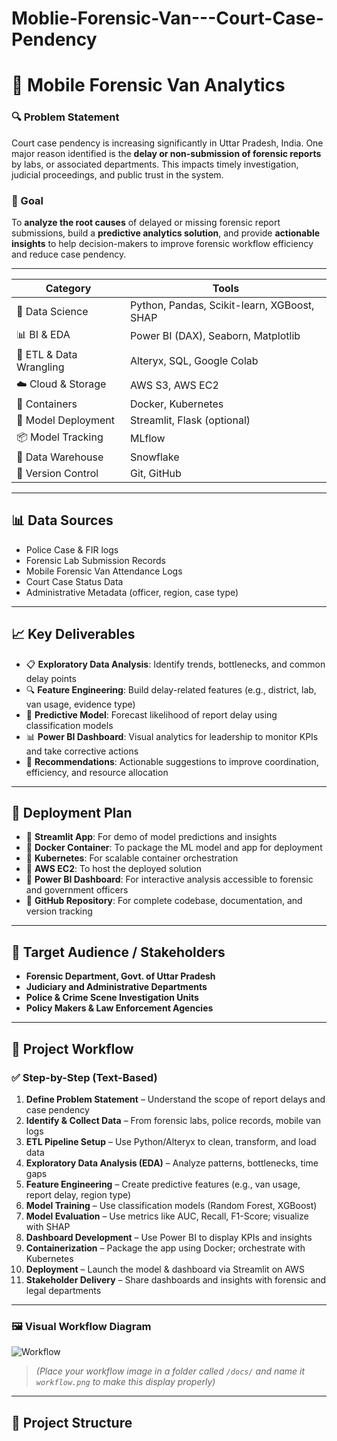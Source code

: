 # Moblie-Forensic-Van---Court-Case-Pendency
# 🚓 Mobile Forensic Van Analytics

### 🔍 Problem Statement
Court case pendency is increasing significantly in Uttar Pradesh, India. 
One major reason identified is the **delay or non-submission of forensic reports** by labs, or associated departments. 
This impacts timely investigation, judicial proceedings, and public trust in the system.

### 🎯 Goal
To **analyze the root causes** of delayed or missing forensic report submissions, 
build a **predictive analytics solution**, and 
provide **actionable insights** to help decision-makers 
to improve forensic workflow efficiency and reduce case pendency.

---

| Category | Tools |
|---------|-------|
| 🔢 Data Science | Python, Pandas, Scikit-learn, XGBoost, SHAP |
| 📊 BI & EDA | Power BI (DAX), Seaborn, Matplotlib |
| 🧱 ETL & Data Wrangling | Alteryx, SQL, Google Colab |
| ☁️ Cloud & Storage | AWS S3, AWS EC2 |
| 🐳 Containers | Docker, Kubernetes |
| 🧠 Model Deployment | Streamlit, Flask (optional) |
| 📦 Model Tracking | MLflow |
| 💾 Data Warehouse | Snowflake |
| 🔐 Version Control | Git, GitHub |

---

## 📊 Data Sources

- Police Case & FIR logs
- Forensic Lab Submission Records
- Mobile Forensic Van Attendance Logs
- Court Case Status Data
- Administrative Metadata (officer, region, case type)

---

## 📈 Key Deliverables

- 📋 **Exploratory Data Analysis**: Identify trends, bottlenecks, and common delay points
- 🔍 **Feature Engineering**: Build delay-related features (e.g., district, lab, van usage, evidence type)
- 🤖 **Predictive Model**: Forecast likelihood of report delay using classification models
- 📊 **Power BI Dashboard**: Visual analytics for leadership to monitor KPIs and take corrective actions
- 📌 **Recommendations**: Actionable suggestions to improve coordination, efficiency, and resource allocation

---

## 🚀 Deployment Plan

- 📍 **Streamlit App**: For demo of model predictions and insights
- 📍 **Docker Container**: To package the ML model and app for deployment
- 📍 **Kubernetes**: For scalable container orchestration
- 📍 **AWS EC2**: To host the deployed solution
- 📍 **Power BI Dashboard**: For interactive analysis accessible to forensic and government officers
- 📍 **GitHub Repository**: For complete codebase, documentation, and version tracking

---

## 👥 Target Audience / Stakeholders

- **Forensic Department, Govt. of Uttar Pradesh**
- **Judiciary and Administrative Departments**
- **Police & Crime Scene Investigation Units**
- **Policy Makers & Law Enforcement Agencies**

---

## 🔁 Project Workflow

### ✅ Step-by-Step (Text-Based)

1. **Define Problem Statement** – Understand the scope of report delays and case pendency  
2. **Identify & Collect Data** – From forensic labs, police records, mobile van logs  
3. **ETL Pipeline Setup** – Use Python/Alteryx to clean, transform, and load data  
4. **Exploratory Data Analysis (EDA)** – Analyze patterns, bottlenecks, time gaps  
5. **Feature Engineering** – Create predictive features (e.g., van usage, report delay, region type)  
6. **Model Training** – Use classification models (Random Forest, XGBoost)  
7. **Model Evaluation** – Use metrics like AUC, Recall, F1-Score; visualize with SHAP  
8. **Dashboard Development** – Use Power BI to display KPIs and insights  
9. **Containerization** – Package the app using Docker; orchestrate with Kubernetes  
10. **Deployment** – Launch the model & dashboard via Streamlit on AWS  
11. **Stakeholder Delivery** – Share dashboards and insights with forensic and legal departments

---

### 🖼️ Visual Workflow Diagram

![Workflow](docs/workflow.png)

> *(Place your workflow image in a folder called `/docs/` and name it `workflow.png` to make this display properly)*

---

## 📁 Project Structure
